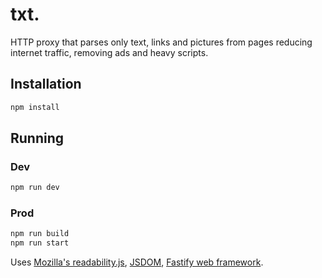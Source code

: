 # txt.

HTTP proxy that parses only text, links and pictures from pages
reducing internet traffic, removing ads and heavy scripts.

## Installation

```bash
npm install
```

## Running

### Dev

```bash
npm run dev
```

### Prod

```bash
npm run build
npm run start
```

Uses [Mozilla's readability.js](https://github.com/mozilla/readability),
[JSDOM](https://github.com/jsdom/jsdom),
[Fastify web framework](https://github.com/fastify/fastify).
